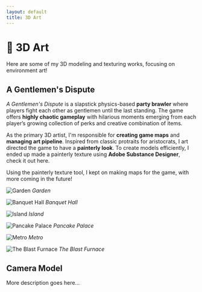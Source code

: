 ```yaml
---
layout: default
title: 3D Art
---
```


<div class="one-column" markdown="1">

# 🎨 3D Art

Here are some of my 3D modeling and texturing works, focusing on environment art!


## A Gentlemen's Dispute

_A Gentlemen's Dispute_ is a slapstick physics-based **party brawler** where players fight each other as gentlemen until the last standing. The game offers **highly chaotic gameplay** with hilarious moments emerging from each player’s growing collection of perks and creative combination of items.

As the primary 3D artist, I'm responsible for **creating game maps** and **managing art pipeline**. Inspired from classic protraits for aristocrats, I art directed the game to have a **painterly look**. To create models efficiently, I ended up made a painterly texture using **Adobe Substance Designer**, check it out here. 

Using the painterly texture tool, I kept on making maps for the game, with more coming in the future!

</div>

<div class="two-column" markdown="1">

![Garden](/assets/images/AGD/AGD_garden.png)
*Garden*

![Banquet Hall](/assets/images/AGD/AGD_garden.png)
*Banquet Hall*

![Island](/assets/images/AGD/AGD_garden.png)
*Island*

![Pancake Palace](/assets/images/AGD/AGD_garden.png)
*Pancake Palace*

![Metro](/assets/images/AGD/AGD_garden.png)
*Metro*

![The Blast Furnace](/assets/images/AGD/AGD_garden.png)
*The Blast Furnace*

</div>

<div class="one-column" markdown="1">

## Camera Model

More description goes here...

</div>

